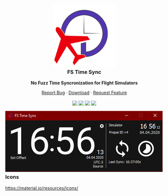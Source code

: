 <div align="center">
<a href="https://github.com/shotwn/FS-Time-Sync/"  >
<img src="icons/logo.png" alt="Logo" width="200" height="200" style="margin-bottom:-20px" />
</a>
<h3 align="center">FS Time Sync</h3>

**No Fuzz Time Syncronization for Flight Simulators**

<a href="https://github.com/shotwn/FS-Time-Sync/issues">Report Bug</a>
·
<a href="https://github.com/shotwn/FS-Time-Sync/releases">Download</a>
·
<a href="https://github.com/shotwn/FS-Time-Sync/issues">Request Feature</a>
<br>
<br>
<a href="https://github.com/shotwn/FS-Time-Sync/" target="_blank"><img src="https://img.shields.io/badge/Python-3.7-brightgreen"/></a>
<a href="https://www.patreon.com/shotwn"><img src="https://img.shields.io/badge/Support-Patreon-blue"/></a>
<a href="https://commerce.coinbase.com/checkout/e7c6e558-6a4b-4731-a5f0-87e1efd7b986"><img src="https://img.shields.io/badge/Donate-Bitcoin-blue"/></a>
<a href="http://flake8.pycqa.org/en/latest/" target="_blank"><img src="https://img.shields.io/badge/Code%20Style-flake8-red"/></a>


</div>
<img src="docs/screenshot.png" alt="Screenshot" style="margin-bottom:-20px" />


### Icons
https://material.io/resources/icons/
